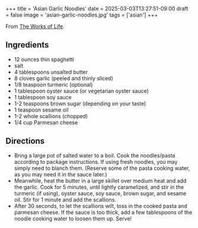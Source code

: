 +++
title = 'Asian Garlic Noodles'
date = 2025-03-03T13:27:51-09:00
draft = false
image = 'asian-garlic-noodles.jpg'
tags = ['asian']
+++

From [The Works of Life](https://thewoksoflife.com/garlic-noodles/).

## Ingredients
* 12 ounces thin spaghetti
* salt
* 4 tablespoons unsalted butter
* 8 cloves garlic (peeled and thinly sliced)
* 1/8 teaspoon turmeric (optional)
* 1 tablespoon oyster sauce (or vegetarian oyster sauce)
* 1 tablespoon soy sauce
* 1-2 teaspoons brown sugar (depending on your taste)
* 1 teaspoon sesame oil
* 1-2 whole scallions (chopped)
* 1/4 cup Parmesan cheese

## Directions
* Bring a large pot of salted water to a boil. Cook the noodles/pasta according to package instructions. If using fresh noodles, you may simply need to blanch them. (Reserve some of the pasta cooking water, as you may need it in the sauce later.)
* Meanwhile, heat the butter in a large skillet over medium heat and add the garlic. Cook for 5 minutes, until lightly caramelized, and stir in the turmeric (if using), oyster sauce, soy sauce, brown sugar, and sesame oil. Stir for 1 minute and add the scallions.
* After 30 seconds, to let the scallions wilt, toss in the cooked pasta and parmesan cheese. If the sauce is too thick, add a few tablespoons of the noodle cooking water to loosen them up. Serve!

